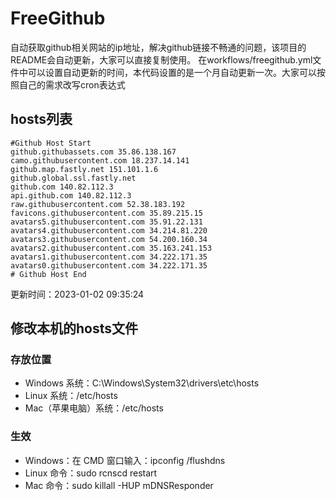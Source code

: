 # FreeGithub
自动获取github相关网站的ip地址，解决github链接不畅通的问题，该项目的README会自动更新，大家可以直接复制使用。
在workflows/freegithub.yml文件中可以设置自动更新的时间，本代码设置的是一个月自动更新一次。大家可以按照自己的需求改写cron表达式

## hosts列表
```base
#Github Host Start
github.githubassets.com 35.86.138.167
camo.githubusercontent.com 18.237.14.141
github.map.fastly.net 151.101.1.6
github.global.ssl.fastly.net 
github.com 140.82.112.3
api.github.com 140.82.112.3
raw.githubusercontent.com 52.38.183.192
favicons.githubusercontent.com 35.89.215.15
avatars5.githubusercontent.com 35.91.22.131
avatars4.githubusercontent.com 34.214.81.220
avatars3.githubusercontent.com 54.200.160.34
avatars2.githubusercontent.com 35.163.241.153
avatars1.githubusercontent.com 34.222.171.35
avatars0.githubusercontent.com 34.222.171.35
# Github Host End
```

更新时间：2023-01-02 09:35:24

## 修改本机的hosts文件
### 存放位置
* Windows 系统：C:\Windows\System32\drivers\etc\hosts
* Linux 系统：/etc/hosts
* Mac（苹果电脑）系统：/etc/hosts

### 生效
* Windows：在 CMD 窗口输入：ipconfig /flushdns
* Linux 命令：sudo rcnscd restart
* Mac 命令：sudo killall -HUP mDNSResponder